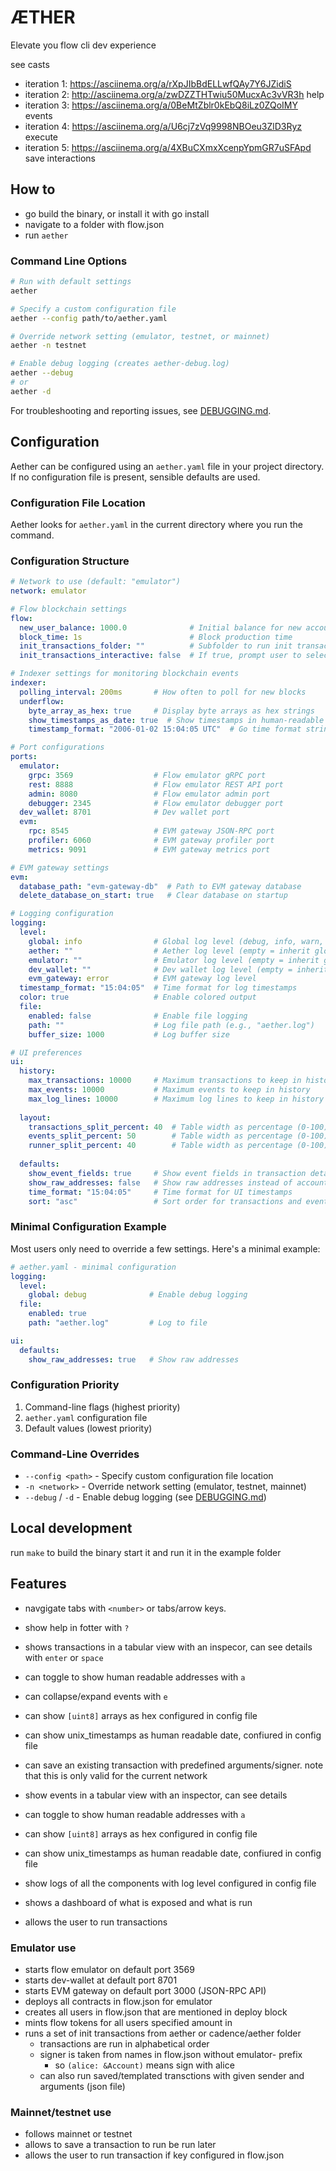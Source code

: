 # ÆTHER

Elevate you flow cli dev experience

see casts

- iteration 1: <https://asciinema.org/a/rXpJIbBdELLwfQAy7Y6JZidiS>
- iteration 2: <http://asciinema.org/a/zwDZZTHTwiu50MucxAc3vVR3h> help
- iteration 3: <https://asciinema.org/a/0BeMtZblr0kEbQ8iLz0ZQoIMY> events
- iteration 4: <https://asciinema.org/a/U6cj7zVq9998NBOeu3ZlD3Ryz> execute
- iteration 5: <https://asciinema.org/a/4XBuCXmxXcenpYpmGR7uSFApd> save interactions

## How to

- go build the binary, or install it with go install
- navigate to a folder with flow.json
- run `aether`

### Command Line Options

```bash
# Run with default settings
aether

# Specify a custom configuration file
aether --config path/to/aether.yaml

# Override network setting (emulator, testnet, or mainnet)
aether -n testnet

# Enable debug logging (creates aether-debug.log)
aether --debug
# or
aether -d
```

For troubleshooting and reporting issues, see [DEBUGGING.md](DEBUGGING.md).

## Configuration

Aether can be configured using an `aether.yaml` file in your project directory. If no configuration file is present, sensible defaults are used.

### Configuration File Location

Aether looks for `aether.yaml` in the current directory where you run the command.

### Configuration Structure

```yaml
# Network to use (default: "emulator")
network: emulator

# Flow blockchain settings
flow:
  new_user_balance: 1000.0              # Initial balance for new accounts (FLOW tokens)
  block_time: 1s                        # Block production time
  init_transactions_folder: ""          # Subfolder to run init transactions from (empty = root aether folder)
  init_transactions_interactive: false  # If true, prompt user to select folder at startup

# Indexer settings for monitoring blockchain events
indexer:
  polling_interval: 200ms       # How often to poll for new blocks
  underflow:
    byte_array_as_hex: true     # Display byte arrays as hex strings
    show_timestamps_as_date: true  # Show timestamps in human-readable format
    timestamp_format: "2006-01-02 15:04:05 UTC"  # Go time format string

# Port configurations
ports:
  emulator:
    grpc: 3569                  # Flow emulator gRPC port
    rest: 8888                  # Flow emulator REST API port
    admin: 8080                 # Flow emulator admin port
    debugger: 2345              # Flow emulator debugger port
  dev_wallet: 8701              # Dev wallet port
  evm:
    rpc: 8545                   # EVM gateway JSON-RPC port
    profiler: 6060              # EVM gateway profiler port
    metrics: 9091               # EVM gateway metrics port

# EVM gateway settings
evm:
  database_path: "evm-gateway-db"  # Path to EVM gateway database
  delete_database_on_start: true   # Clear database on startup

# Logging configuration
logging:
  level:
    global: info                # Global log level (debug, info, warn, error)
    aether: ""                  # Aether log level (empty = inherit global)
    emulator: ""                # Emulator log level (empty = inherit global)
    dev_wallet: ""              # Dev wallet log level (empty = inherit global)
    evm_gateway: error          # EVM gateway log level
  timestamp_format: "15:04:05"  # Time format for log timestamps
  color: true                   # Enable colored output
  file:
    enabled: false              # Enable file logging
    path: ""                    # Log file path (e.g., "aether.log")
    buffer_size: 1000           # Log buffer size

# UI preferences
ui:
  history:
    max_transactions: 10000     # Maximum transactions to keep in history
    max_events: 10000           # Maximum events to keep in history
    max_log_lines: 10000        # Maximum log lines to keep in history
  
  layout:
    transactions_split_percent: 40  # Table width as percentage (0-100)
    events_split_percent: 50        # Table width as percentage (0-100)
    runner_split_percent: 40        # Table width as percentage (0-100)
  
  defaults:
    show_event_fields: true     # Show event fields in transaction details
    show_raw_addresses: false   # Show raw addresses instead of account names
    time_format: "15:04:05"     # Time format for UI timestamps
    sort: "asc"                 # Sort order for transactions and events ("asc" = oldest first, "desc" = newest first)
```

### Minimal Configuration Example

Most users only need to override a few settings. Here's a minimal example:

```yaml
# aether.yaml - minimal configuration
logging:
  level:
    global: debug              # Enable debug logging
  file:
    enabled: true
    path: "aether.log"         # Log to file

ui:
  defaults:
    show_raw_addresses: true   # Show raw addresses
```

### Configuration Priority

1. Command-line flags (highest priority)
2. `aether.yaml` configuration file
3. Default values (lowest priority)

### Command-Line Overrides

- `--config <path>` - Specify custom configuration file location
- `-n <network>` - Override network setting (emulator, testnet, mainnet)
- `--debug` / `-d` - Enable debug logging (see [DEBUGGING.md](DEBUGGING.md))

## Local development

run `make` to build the binary start it and run it in the example folder

## Features

 - navgigate tabs with `<number>` or tabs/arrow keys.
 - show help in fotter with `?`
 - shows transactions in a tabular view with an inspecor, can see details with `enter` or `space`
  - can toggle to show human readable addresses with `a` 
  - can collapse/expand events with `e`
  - can show `[uint8]` arrays as hex configured in config file
  - can show unix_timestamps as human readable date, confiured in config file
  - can save an existing transaction with predefined arguments/signer. note that this is only valid for the current network

 - show events in a tabular view with an inspector, can see details
  - can toggle to show human readable addresses with `a` 
  - can show `[uint8]` arrays as hex configured in config file
  - can show unix_timestamps as human readable date, confiured in config file
 - show logs of all the components with log level configured in config file
 - shows a dashboard of what is exposed and what is run 
 - allows the user to run transactions

### Emulator use
- starts flow emulator on default port 3569
- starts dev-wallet at default port 8701
- starts EVM gateway on default port 3000 (JSON-RPC API)
- deploys all contracts in flow.json for emulator
- creates all users in flow.json that are mentioned in deploy block 
- mints flow tokens for all users specified amount in 
- runs a set of init transactions from aether or cadence/aether folder
  - transactions are run in alphabetical order
  - signer is taken from names in flow.json without emulator- prefix
    - so `(alice: &Account)` means sign with alice
  - can also run saved/templated transctions with given sender and arguments (json file)

### Mainnet/testnet use
 - follows mainnet or testnet
 - allows to save a transaction to run be run later
 - allows the user to run transaction if key configured in flow.json


